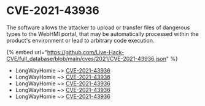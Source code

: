 # CVE-2021-43936

The software allows the attacker to upload or transfer files of dangerous types to the WebHMI portal, that may be automatically processed within the product's environment or lead to arbitrary code execution.

{% embed url="https://github.com/Live-Hack-CVE/full_database/blob/main/cves/2021/CVE-2021-43936.json" %}


* LongWayHomie ~> [CVE-2021-43936](https://www.alice-snow.ru/2021/database/cve-2021-43936/cve-2021-43936-longwayhomie)
* LongWayHomie ~> [CVE-2021-43936](https://www.alice-snow.ru/2021/database/cve-2021-43936/cve-2021-43936-longwayhomie)
* LongWayHomie ~> [CVE-2021-43936](https://www.alice-snow.ru/2021/database/cve-2021-43936/cve-2021-43936-longwayhomie)
* LongWayHomie ~> [CVE-2021-43936](https://www.alice-snow.ru/2021/database/cve-2021-43936/cve-2021-43936-longwayhomie)
* LongWayHomie ~> [CVE-2021-43936](https://www.alice-snow.ru/2021/database/cve-2021-43936/cve-2021-43936-longwayhomie)